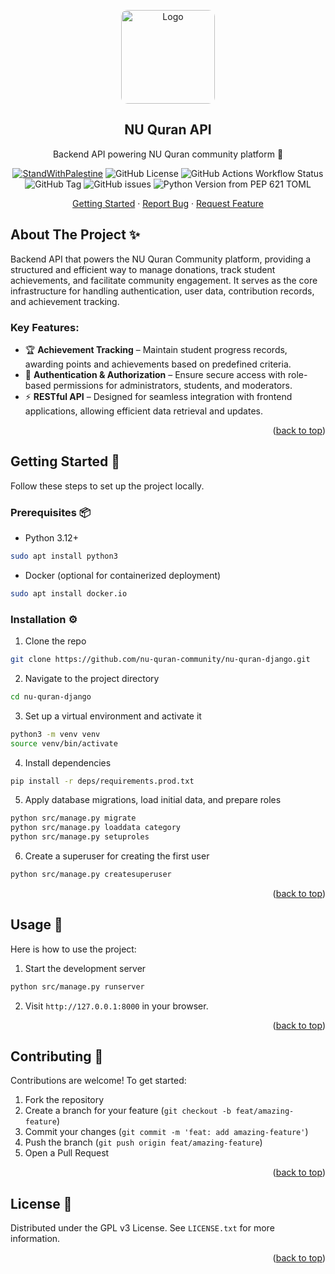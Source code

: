 <a id="readme-top"></a>

<div align="center">
  <a href="https://github.com/nu-quran-community/nu-quran-django">
    <img src="https://avatars.githubusercontent.com/u/186422981" alt="Logo" height="150" style="border-radius: 10px">
  </a>
  <h2 align="center">NU Quran API</h2>
  <p align="center">
    Backend API powering NU Quran community platform 🌙
    <p align="center">
      <a href="https://techforpalestine.org/learn-more"><img alt="StandWithPalestine" src="https://raw.githubusercontent.com/Safouene1/support-palestine-banner/master/StandWithPalestine.svg"></a>
      <img alt="GitHub License" src="https://img.shields.io/github/license/nu-quran-community/nu-quran-django">
      <img alt="GitHub Actions Workflow Status" src="https://img.shields.io/github/actions/workflow/status/nu-quran-community/nu-quran-django/release.yml">
      <img alt="GitHub Tag" src="https://img.shields.io/github/v/tag/nu-quran-community/nu-quran-django">
      <img alt="GitHub issues" src="https://img.shields.io/github/issues/nu-quran-community/nu-quran-django">
      <img alt="Python Version from PEP 621 TOML" src="https://img.shields.io/python/required-version-toml?tomlFilePath=https%3A%2F%2Fraw.githubusercontent.com%2Fquickwrench%2Fquickwrench-api%2Fmain%2Fpyproject.toml">
    </p>
    <a href="#getting-started">Getting Started</a>
    ·
    <a href="https://github.com/nu-quran-community/nu-quran-django/issues">Report Bug</a>
    ·
    <a href="https://github.com/nu-quran-community/nu-quran-django/issues">Request Feature</a>

  </p>
</div>

## About The Project ✨

Backend API that powers the NU Quran Community platform, providing a structured and efficient way to manage donations, track student achievements, and facilitate community engagement. It serves as the core infrastructure for handling authentication, user data, contribution records, and achievement tracking.

### Key Features:

- 🏆 **Achievement Tracking** – Maintain student progress records, awarding points and achievements based on predefined criteria.
- 🔐 **Authentication & Authorization** – Ensure secure access with role-based permissions for administrators, students, and moderators.
- ⚡ **RESTful API** – Designed for seamless integration with frontend applications, allowing efficient data retrieval and updates.

<p align="right">(<a href="#readme-top">back to top</a>)</p>

<a id="getting-started"></a>

## Getting Started 🚀

Follow these steps to set up the project locally.

### Prerequisites 📦

- Python 3.12+

```sh
sudo apt install python3
```

- Docker (optional for containerized deployment)

```sh
sudo apt install docker.io
```

### Installation ⚙️

1. Clone the repo

```sh
git clone https://github.com/nu-quran-community/nu-quran-django.git
```

2. Navigate to the project directory

```sh
cd nu-quran-django
```

3. Set up a virtual environment and activate it

```sh
python3 -m venv venv
source venv/bin/activate
```

4. Install dependencies

```sh
pip install -r deps/requirements.prod.txt
```

5. Apply database migrations, load initial data, and prepare roles

```sh
python src/manage.py migrate
python src/manage.py loaddata category
python src/manage.py setuproles
```

6. Create a superuser for creating the first user

```sh
python src/manage.py createsuperuser
```

<p align="right">(<a href="#readme-top">back to top</a>)</p>

## Usage 🔧

Here is how to use the project:

1. Start the development server

```sh
python src/manage.py runserver
```

2. Visit `http://127.0.0.1:8000` in your browser.

<p align="right">(<a href="#readme-top">back to top</a>)</p>

## Contributing 👥

Contributions are welcome! To get started:

1. Fork the repository
2. Create a branch for your feature (`git checkout -b feat/amazing-feature`)
3. Commit your changes (`git commit -m 'feat: add amazing-feature'`)
4. Push the branch (`git push origin feat/amazing-feature`)
5. Open a Pull Request

<p align="right">(<a href="#readme-top">back to top</a>)</p>

## License 📜

Distributed under the GPL v3 License. See `LICENSE.txt` for more information.

<p align="right">(<a href="#readme-top">back to top</a>)</p>
